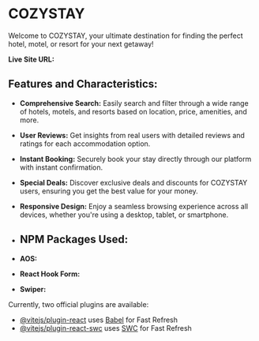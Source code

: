 # COZYSTAY

Welcome to COZYSTAY, your ultimate destination for finding the perfect hotel, motel, or resort for your next getaway!

**Live Site URL:** 

## Features and Characteristics:

- **Comprehensive Search:** Easily search and filter through a wide range of hotels, motels, and resorts based on location, price, amenities, and more.
- **User Reviews:** Get insights from real users with detailed reviews and ratings for each accommodation option.
- **Instant Booking:** Securely book your stay directly through our platform with instant confirmation.
- **Special Deals:** Discover exclusive deals and discounts for COZYSTAY users, ensuring you get the best value for your money.
- **Responsive Design:** Enjoy a seamless browsing experience across all devices, whether you're using a desktop, tablet, or smartphone.

- ## NPM Packages Used:

- **AOS:** 
- **React Hook Form:** 
- **Swiper:** 

Currently, two official plugins are available:

- [@vitejs/plugin-react](https://github.com/vitejs/vite-plugin-react/blob/main/packages/plugin-react/README.md) uses [Babel](https://babeljs.io/) for Fast Refresh
- [@vitejs/plugin-react-swc](https://github.com/vitejs/vite-plugin-react-swc) uses [SWC](https://swc.rs/) for Fast Refresh
